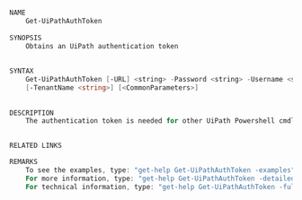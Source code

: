﻿```PowerShell

NAME
    Get-UiPathAuthToken
    
SYNOPSIS
    Obtains an UiPath authentication token
    
    
SYNTAX
    Get-UiPathAuthToken [-URL] <string> -Password <string> -Username <string> [-Session <SwitchParameter>] 
    [-TenantName <string>] [<CommonParameters>]
    
    
DESCRIPTION
    The authentication token is needed for other UiPath Powershell cmdlets.
    

RELATED LINKS

REMARKS
    To see the examples, type: "get-help Get-UiPathAuthToken -examples".
    For more information, type: "get-help Get-UiPathAuthToken -detailed".
    For technical information, type: "get-help Get-UiPathAuthToken -full".



```
